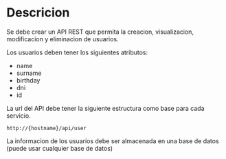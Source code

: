 # Descricion
Se debe crear un API REST que permita la creacion, visualizacion, modificacion 
y eliminacion de usuarios.

Los usuarios deben tener los siguientes atributos:
* name
* surname
* birthday
* dni
* id

La url del API debe tener la siguiente estructura como base para 
cada servicio. 

`http://{hostname}/api/user`

La informacion de los usuarios debe ser almacenada en una base de datos 
(puede usar cualquier base de datos)

